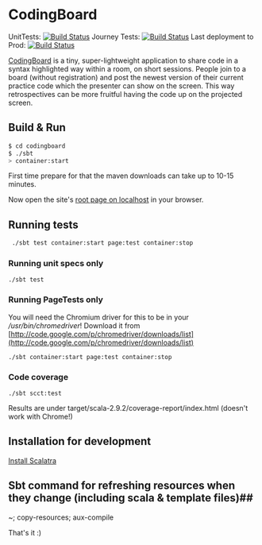 # CodingBoard #

UnitTests: [![Build Status](https://codingboard.ci.cloudbees.com/job/codingboard-unittests/badge/icon)](https://codingboard.ci.cloudbees.com/job/codingboard-unittests/)
Journey Tests: [![Build Status](https://codingboard.ci.cloudbees.com/job/codingboard-journeytests/badge/icon)](https://codingboard.ci.cloudbees.com/job/codingboard-journeytests/)
Last deployment to Prod: [![Build Status](https://codingboard.ci.cloudbees.com/job/codingboard-deploy-to-heroku/badge/icon)](https://codingboard.ci.cloudbees.com/job/codingboard-deploy-to-heroku/)

[CodingBoard](http://codingboard.org) is a tiny, super-lightweight application to share code in a syntax highlighted way within a room, on short sessions. 
People join to a board (without registration) and post the newest version of their current practice code which the presenter can show on the screen. This way retrospectives can be more fruitful having the code up on the projected screen. 

## Build & Run ##

```sh
$ cd codingboard
$ ./sbt
> container:start
```
First time prepare for that the maven downloads can take up to 10-15 minutes.

Now open the site's [root page on localhost](http://localhost:8080/) in your browser.

## Running tests

```sh
 ./sbt test container:start page:test container:stop
```
### Running unit specs only

``` 
./sbt test
```
### Running PageTests only

You will need the Chromium driver for this to be in your */usr/bin/chromedriver*!
Download it from [http://code.google.com/p/chromedriver/downloads/list](http://code.google.com/p/chromedriver/downloads/list)

``` 
./sbt container:start page:test container:stop
```

### Code coverage

``` 
./sbt scct:test
```

Results are under target/scala-2.9.2/coverage-report/index.html (doesn't work with Chrome!)


## Installation for development ##

[Install Scalatra](http://www.scalatra.org/getting-started/installation.html)


## Sbt command for refreshing resources when they change (including scala & template files)##

~; copy-resources; aux-compile

That's it :) 
